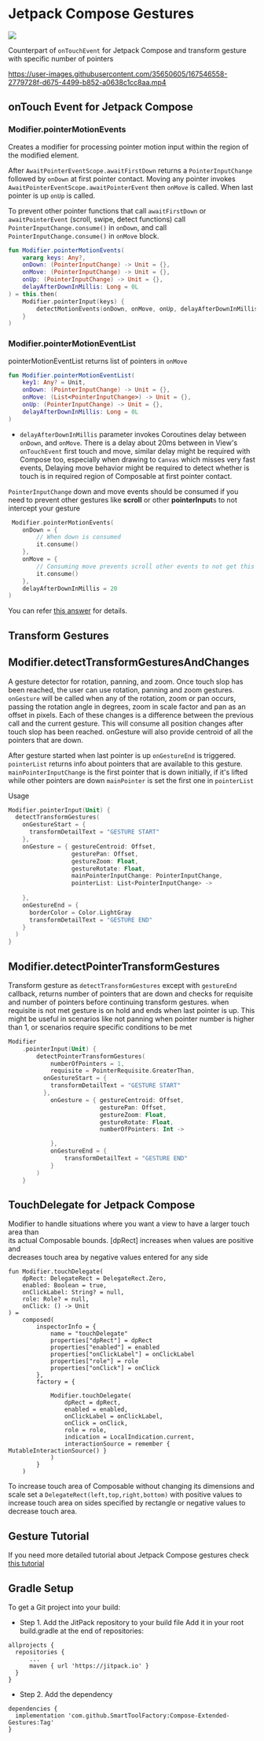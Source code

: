# Jetpack Compose Gestures

[![](https://jitpack.io/v/SmartToolFactory/Compose-Extended-Gestures.svg)](https://jitpack.io/#SmartToolFactory/Compose-Extended-Gestures)

Counterpart of `onTouchEvent` for Jetpack Compose and transform gesture with specific number of
pointers

https://user-images.githubusercontent.com/35650605/167546558-2779728f-d675-4499-b852-a0638c1cc8aa.mp4

## onTouch Event for Jetpack Compose

### Modifier.pointerMotionEvents

Creates a modifier for processing pointer motion input within the region of the modified element.

After `AwaitPointerEventScope.awaitFirstDown` returns a `PointerInputChange` followed by `onDown`
at first pointer contact. Moving any pointer invokes `AwaitPointerEventScope.awaitPointerEvent`
then `onMove` is called. When last pointer is up `onUp` is called.

To prevent other pointer functions that call `awaitFirstDown`
or `awaitPointerEvent` (scroll, swipe, detect functions)
call `PointerInputChange.consume()` in `onDown`, and call `PointerInputChange.consume()` in `onMove`
block.

```kotlin
fun Modifier.pointerMotionEvents(
    vararg keys: Any?,
    onDown: (PointerInputChange) -> Unit = {},
    onMove: (PointerInputChange) -> Unit = {},
    onUp: (PointerInputChange) -> Unit = {},
    delayAfterDownInMillis: Long = 0L
) = this.then(
    Modifier.pointerInput(keys) {
        detectMotionEvents(onDown, onMove, onUp, delayAfterDownInMillis)
    }
)
```

### Modifier.pointerMotionEventList

pointerMotionEventList returns list of pointers in `onMove`

```kotlin
fun Modifier.pointerMotionEventList(
    key1: Any? = Unit,
    onDown: (PointerInputChange) -> Unit = {},
    onMove: (List<PointerInputChange>) -> Unit = {},
    onUp: (PointerInputChange) -> Unit = {},
    delayAfterDownInMillis: Long = 0L
) 
```

* `delayAfterDownInMillis` parameter invokes Coroutines delay between `onDown`, and `onMove`. There
  is a delay about 20ms between in View's `onTouchEvent` first touch and move, similar delay might
  be required with Compose too, especially when drawing to `Canvas` which misses very fast events,
  Delaying move behavior might be required to detect whether is touch is in required region of
  Composable at first pointer contact.

`PointerInputChange` down and move events should be consumed if you need to prevent other gestures
like **scroll** or other **pointerInput**s to not intercept your gesture

```kotlin
 Modifier.pointerMotionEvents(
    onDown = {
        // When down is consumed
        it.consume()
    },
    onMove = {
        // Consuming move prevents scroll other events to not get this move event
        it.consume()
    },
    delayAfterDownInMillis = 20
)
```

You can refer [this answer](https://stackoverflow.com/a/70847531/5457853) for details.

## Transform Gestures
## Modifier.detectTransformGesturesAndChanges

A gesture detector for rotation, panning, and zoom. Once touch slop has been reached, the user can
use rotation, panning and zoom gestures. `onGesture` will be called when any of the rotation, zoom
or pan occurs, passing the rotation angle in degrees, zoom in scale factor and pan as an offset in
pixels. Each of these changes is a difference between the previous call and the current gesture.
This will consume all position changes after touch slop has been reached. onGesture will also
provide centroid of all the pointers that are down.

After gesture started when last pointer is up `onGestureEnd` is triggered.
`pointerList` returns info about pointers that are available to this gesture. 
`mainPointerInputChange` is the first pointer that is down initially, if it's lifted while
other pointers are down `mainPointer` is set the first one in `pointerList`

Usage

```kotlin
Modifier.pointerInput(Unit) {
  detectTransformGestures(
    onGestureStart = {
      transformDetailText = "GESTURE START"
    },
    onGesture = { gestureCentroid: Offset,
                  gesturePan: Offset,
                  gestureZoom: Float,
                  gestureRotate: Float,
                  mainPointerInputChange: PointerInputChange,
                  pointerList: List<PointerInputChange> ->
     
    },
    onGestureEnd = {
      borderColor = Color.LightGray
      transformDetailText = "GESTURE END"
    }
  )
}
```

## Modifier.detectPointerTransformGestures

Transform gesture as `detectTransformGestures` except with `gestureEnd` callback, returns number of
pointers that are down and checks for requisite and number of pointers before continuing transform
gestures. when requisite is not met gesture is on hold and ends when last pointer is up. This might
be useful in scenarios like not panning when pointer number is higher than 1, or scenarios require
specific conditions to be met

```kotlin
Modifier
    .pointerInput(Unit) {
        detectPointerTransformGestures(
            numberOfPointers = 1,
            requisite = PointerRequisite.GreaterThan,
          onGestureStart = {
            transformDetailText = "GESTURE START"
          },
            onGesture = { gestureCentroid: Offset,
                          gesturePan: Offset,
                          gestureZoom: Float,
                          gestureRotate: Float,
                          numberOfPointers: Int ->

            },
            onGestureEnd = {
                transformDetailText = "GESTURE END"
            }
        )
    }
```

## TouchDelegate for Jetpack Compose
Modifier to handle situations where you want a view to have a larger touch area than  
its actual Composable bounds. [dpRect] increases when values are positive and  
decreases touch area by negative values entered for any side

```
fun Modifier.touchDelegate(
    dpRect: DelegateRect = DelegateRect.Zero,
    enabled: Boolean = true,
    onClickLabel: String? = null,
    role: Role? = null,
    onClick: () -> Unit
) =
    composed(
        inspectorInfo = {
            name = "touchDelegate"
            properties["dpRect"] = dpRect
            properties["enabled"] = enabled
            properties["onClickLabel"] = onClickLabel
            properties["role"] = role
            properties["onClick"] = onClick
        },
        factory = {

            Modifier.touchDelegate(
                dpRect = dpRect,
                enabled = enabled,
                onClickLabel = onClickLabel,
                onClick = onClick,
                role = role,
                indication = LocalIndication.current,
                interactionSource = remember { MutableInteractionSource() }
            )
        }
    )
```

To increase touch area of Composable without changing its dimensions and scale
set a `DelegateRect(left,top,right,bottom)` with positive values to increase touch area on
sides specified by rectangle or negative values to decrease touch area.

## Gesture Tutorial

If you need more detailed tutorial about Jetpack Compose gestures
check [this tutorial](https://github.com/SmartToolFactory/Jetpack-Compose-Tutorials#gesture)

## Gradle Setup

To get a Git project into your build:

* Step 1. Add the JitPack repository to your build file Add it in your root build.gradle at the end
  of repositories:

```
allprojects {
  repositories {
      ...
      maven { url 'https://jitpack.io' }
  }
}
```

* Step 2. Add the dependency

```
dependencies {
  implementation 'com.github.SmartToolFactory:Compose-Extended-Gestures:Tag'
}
```
